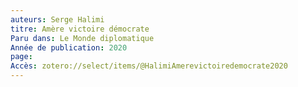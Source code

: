 ```yaml
---
auteurs: Serge Halimi
titre: Amère victoire démocrate
Paru dans: Le Monde diplomatique
Année de publication: 2020
page: 
Accès: zotero://select/items/@HalimiAmerevictoiredemocrate2020
---
```


